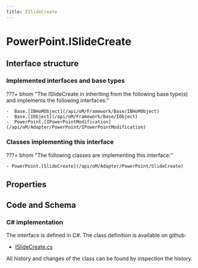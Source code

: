 ```yaml
---
title: ISlideCreate
---
```


# PowerPoint.ISlideCreate



## Interface structure

### Implemented interfaces and base types

???+ bhom "The ISlideCreate in inheriting from the following base type(s) and implements the following interfaces:"

    -  Base.[IBHoMObject](/api/oM/Framework/Base/IBHoMObject)
    -  Base.[IObject](/api/oM/Framework/Base/IObject)
    -  PowerPoint.[IPowerPointModification](/api/oM/Adapter/PowerPoint/IPowerPointModification)


### Classes implementing this interface

???+ bhom "The following classes are implementing this interface:"

    - PowerPoint.[SlideCreate](/api/oM/Adapter/PowerPoint/SlideCreate)


## Properties

## Code and Schema

### C# implementation

The interface is defined in C#. The class definition is available on github:

- [ISlideCreate.cs](https://github.com/BHoM/PowerPoint_Toolkit/blob/develop/PowerPoint_oM/Create/ISlideCreate.cs)

All history and changes of the class can be found by inspection the history.
